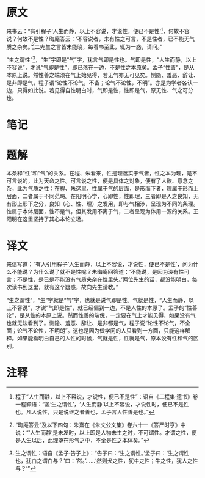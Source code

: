 # 原文
来书云：“有引程子‘人生而静，以上不容说，才说性，便已不是性’[^1]，何故不容说？何故不是性？晦庵答云：‘不容说者，未有性之可言，不是性者，已不能无气质之杂矣。’[^2]二先生之言皆未能晓，每看书至此，辄为一惑，请问。”

“生之谓性”[^3]，“生”字即是“气”字，犹言气即是性也。气即是性，“人生而静，以上不容说”，才说“气即是性”，即已落在一边，不是性之本原矣。孟子“性善”，是从本原上说。然性善之端须在气上始见得，若无气亦无可见矣。恻隐、羞恶、辞让、是非即是气，程子谓“论性不论气，不备；论气不论性，不明”。亦是为学者各认一边，只得如此说。若见得自性明白时，气即是性，性即是气，原无性、气之可分也。
# 笔记

# 题解
本条释“性”和“气”的关系。在程、朱看来，性是理落实于气者，性之本为理，是不可言说的，此为天命之性。可言说之性，便是具体之对象，便有了人欲、意念之杂，此为气质之性；在程、朱这里，性属于气的层面，是形而下者，理属于形而上层面，二者属于不同范畴。在阳明心学，心即性，性即理，三者即是人之良知，无有形上形下之分，良知（心、性、理）之发用，即与气相涉，呈现为不同的条理。性属于本体层面，性不是气，但其发用不离于气，二者呈现为体用一源的关系。王阳明在这里坚持了其心本论立场。
# 译文
来信写道：“有人引用程子‘人生而静，以上不容说，才说性，便已不是性’，问为什么不能说？为什么说了就不是性呢？朱晦庵回答道：‘不能说，是因为没有性可言；不是性，是已是不能没有气质夹杂在性里头。’两位先生的话，都没能明白，每次读书到这里，就有这个疑惑，故向先生请教。”

“生之谓性”，“生”字就是“气”字，也就是说气即是性。气就是性，“人生而静，以上不容说”，才说“气即是性”，就已经偏到一边，不是人性的本原了。孟子的“性善论”，是从性的本原上说。然而性善的端倪，一定要在气上才能见得，如果没有气也就无法看到了。恻隐、羞恶、辞让、是非都是气，程子说“论性不论气，不全面；论气不论性，不明朗”。这也是因为做学问的人只看到一方面，只能这样解释。如果能看明白自己的人性的时候，气就是性，性就是气，原本没有性和气的区别。
# 注释

[^1]: 程子“人生而静，以上不容说，才说性，便已不是性”：语自《二程集·遗书》卷一程颢语：“盖‘生之谓性’，‘人生而静’以上不容说，才说性时，便已不是性也。凡人说性，只是说继之者善也，孟子言人性善是也。”
[^2]: “晦庵答云”及以下四句：朱熹在《朱文公文集》卷六十一《答严时亨》中说：“‘人生而静’是未发时，以上即是人物未生之时，不可谓性。才谓之性，便是人生以后，此理堕在形气之中，不全是性之本体矣。”
[^3]: 生之谓性：语自《孟子·告子上》：“告子曰：‘生之谓性。’孟子曰：‘生之谓性也，犹白之谓白与？’曰：‘然。’……‘然则犬之性，犹牛之性；牛之性，犹人之性与？’”